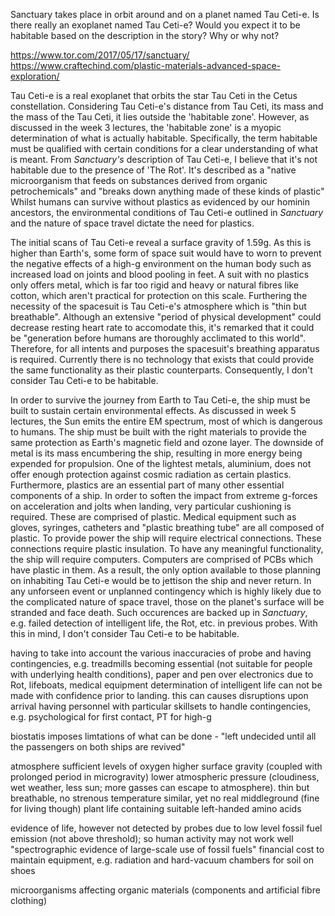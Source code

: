Sanctuary takes place in orbit around and on a planet named Tau Ceti-e. 
Is there really an exoplanet named Tau Ceti-e? 
Would you expect it to be habitable based on the description in the story? 
Why or why not?

https://www.tor.com/2017/05/17/sanctuary/
https://www.craftechind.com/plastic-materials-advanced-space-exploration/

Tau Ceti-e is a real exoplanet that orbits the star Tau Ceti in the Cetus constellation.
Considering Tau Ceti-e's distance from Tau Ceti, its mass and the mass of the Tau Ceti, it lies outside the 'habitable zone'. 
However, as discussed in the week 3 lectures, the 'habitable zone' is a myopic determination of what is actually habitable.
Specifically, the term habitable must be qualified with certain conditions for a clear understanding of what is meant.
From *Sanctuary's* description of Tau Ceti-e, I believe that it's not habitable due to the presence of 'The Rot'.
It's described as a "native microorganism that feeds on substances derived from organic petrochemicals" and "breaks down anything made of these kinds of plastic"
Whilst humans can survive without plastics as evidenced by our hominin ancestors, the environmental conditions of Tau Ceti-e outlined in *Sanctuary* and the nature of space travel dictate the need for plastics.

The initial scans of Tau Ceti-e reveal a surface gravity of 1.59g. 
As this is higher than Earth's, some form of space suit would have to worn to prevent the negative effects of a high-g environment on the human body such as increased load on joints and blood pooling in feet.
A suit with no plastics only offers metal, which is far too rigid and heavy or natural fibres like cotton, which aren't practical for protection on this scale.
Furthering the necessity of the spacesuit is Tau Ceti-e's atmosphere which is "thin but breathable". 
Although an extensive "period of physical development" could decrease resting heart rate to accomodate this, it's remarked that it could be "generation before humans are thoroughly acclimated to this world".
Therefore, for all intents and purposes the spacesuit's breathing apparatus is required.
Currently there is no technology that exists that could provide the same functionality as their plastic counterparts.
Consequently, I don't consider Tau Ceti-e to be habitable.

In order to survive the journey from Earth to Tau Ceti-e, the ship must be built to sustain certain environmental effects.
As discussed in week 5 lectures, the Sun emits the entire EM spectrum, most of which is dangerous to humans.
The ship must be built with the right materials to provide the same protection as Earth's magnetic field and ozone layer.
The downside of metal is its mass encumbering the ship, resulting in more energy being expended for propulsion.
One of the lightest metals, aluminium, does not offer enough protection against cosmic radiation as certain plastics.
Furthermore, plastics are an essential part of many other essential components of a ship.
In order to soften the impact from extreme g-forces on acceleration and jolts when landing, very particular cushioning is required. These are comprised of plastic.
Medical equipment such as gloves, syringes, catheters and "plastic breathing tube" are all composed of plastic.
To provide power the ship will require electrical connections. These connections require plastic insulation.
To have any meaningful functionality, the ship will require computers. Computers are comprised of PCBs which have plastic in them.
As a result, the only option available to those planning on inhabiting Tau Ceti-e would be to jettison the ship and never return. 
In any unforseen event or unplanned contingency which is highly likely due to the complicated nature of space travel, those on the planet's surface will be stranded and face death.
Such occurences are backed up in *Sanctuary*, e.g. failed detection of intelligent life, the Rot, etc. in previous probes.
With this in mind, I don't consider Tau Ceti-e to be habitable.

having to take into account the various inaccuracies of probe and having contingencies, 
e.g. treadmills becoming essential (not suitable for people with underlying health conditions), 
paper and pen over electronics due to Rot, lifeboats, medical equipment
determination of intelligent life can not be made with confidence prior to landing. this can causes disruptions upon arrival
having personnel with particular skillsets to handle contingencies, e.g. psychological for first contact, PT for high-g

biostatis imposes limtations of what can be done - "left undecided until all the passengers on both ships are revived"

atmosphere sufficient levels of oxygen
higher surface gravity (coupled with prolonged period in microgravity)
lower atmospheric pressure (cloudiness, wet weather, less sun; more gasses can escape to atmosphere). thin but breathable, no strenous
temperature similar, yet no real middleground (fine for living though)
plant life containing suitable left-handed amino acids

evidence of life, however not detected by probes due to low level fossil fuel emission (not above threshold); so human activity may not work well
"spectrographic evidence of large-scale use of fossil fuels"
financial cost to maintain equipment, e.g. radiation and hard-vacuum chambers for soil on shoes

microorganisms affecting organic materials (components and artificial fibre clothing)

